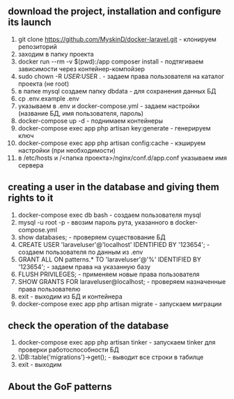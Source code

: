 ## download the project, installation and configure its launch

01. git clone https://github.com/MyskinD/docker-laravel.git - клонируем репозиторий
02. заходим в папку проекта
03. docker run --rm -v $(pwd):/app composer install - подтягиваем зависимости через контейнер-компойзер
04. sudo chown -R $USER:$USER . - задаем права пользователя на каталог проекта (не root)
05. в папке mysql создаем папку dbdata - для сохранения данных БД
06. cp .env.example .env
07. указываем в .env и docker-compose.yml - задаем настройки (название БД, имя пользователя, пароль)
08. docker-compose up -d - поднимаем контейнеры
09. docker-compose exec app php artisan key:generate - генерируем ключ
10. docker-compose exec app php artisan config:cache - кэшируем настройки (при необходимости)
11. в /etc/hosts и /<папка проекта>/nginx/conf.d/app.conf указываем имя сервера

## creating a user in the database and giving them rights to it

01. docker-compose exec db bash - создаем пользователя mysql
02. mysql -u root -p - ввозим пароль рута, указанного в docker-compose.yml
03. show databases; - проверяем существование БД
04. CREATE USER 'laraveluser'@'localhost' IDENTIFIED BY '123654'; - создаем пользователя по данным из .env
05. GRANT ALL ON patterns.* TO 'laraveluser'@'%' IDENTIFIED BY '123654'; - задаем права на указанную базу
06. FLUSH PRIVILEGES; - применяем новые права пользователя
07. SHOW GRANTS FOR laraveluser@localhost; - проверяем назначенные права пользователю
08. exit - выходим из БД и контейнера
09. docker-compose exec app php artisan migrate - запускаем миграции

## check the operation of the database

01. docker-compose exec app php artisan tinker - запускаем tinker для проверки работоспособности БД
02. \DB::table('migrations')->get(); - выводит все строки в табилце
03. exit - выходим 

## About the GoF patterns

